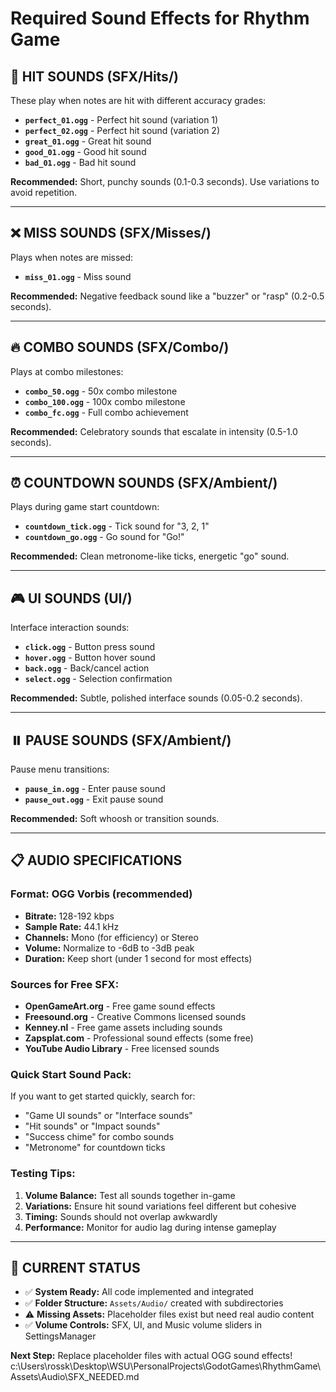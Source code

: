 # Required Sound Effects for Rhythm Game

## 🎵 **HIT SOUNDS** (SFX/Hits/)
These play when notes are hit with different accuracy grades:

- **`perfect_01.ogg`** - Perfect hit sound (variation 1)
- **`perfect_02.ogg`** - Perfect hit sound (variation 2) 
- **`great_01.ogg`** - Great hit sound
- **`good_01.ogg`** - Good hit sound
- **`bad_01.ogg`** - Bad hit sound

**Recommended:** Short, punchy sounds (0.1-0.3 seconds). Use variations to avoid repetition.

---

## ❌ **MISS SOUNDS** (SFX/Misses/)
Plays when notes are missed:

- **`miss_01.ogg`** - Miss sound

**Recommended:** Negative feedback sound like a "buzzer" or "rasp" (0.2-0.5 seconds).

---

## 🔥 **COMBO SOUNDS** (SFX/Combo/)
Plays at combo milestones:

- **`combo_50.ogg`** - 50x combo milestone
- **`combo_100.ogg`** - 100x combo milestone  
- **`combo_fc.ogg`** - Full combo achievement

**Recommended:** Celebratory sounds that escalate in intensity (0.5-1.0 seconds).

---

## ⏰ **COUNTDOWN SOUNDS** (SFX/Ambient/)
Plays during game start countdown:

- **`countdown_tick.ogg`** - Tick sound for "3, 2, 1"
- **`countdown_go.ogg`** - Go sound for "Go!"

**Recommended:** Clean metronome-like ticks, energetic "go" sound.

---

## 🎮 **UI SOUNDS** (UI/)
Interface interaction sounds:

- **`click.ogg`** - Button press sound
- **`hover.ogg`** - Button hover sound
- **`back.ogg`** - Back/cancel action
- **`select.ogg`** - Selection confirmation

**Recommended:** Subtle, polished interface sounds (0.05-0.2 seconds).

---

## ⏸️ **PAUSE SOUNDS** (SFX/Ambient/)
Pause menu transitions:

- **`pause_in.ogg`** - Enter pause sound
- **`pause_out.ogg`** - Exit pause sound

**Recommended:** Soft whoosh or transition sounds.

---

## 📋 **AUDIO SPECIFICATIONS**

### **Format:** OGG Vorbis (recommended)
- **Bitrate:** 128-192 kbps
- **Sample Rate:** 44.1 kHz
- **Channels:** Mono (for efficiency) or Stereo
- **Volume:** Normalize to -6dB to -3dB peak
- **Duration:** Keep short (under 1 second for most effects)

### **Sources for Free SFX:**
- **OpenGameArt.org** - Free game sound effects
- **Freesound.org** - Creative Commons licensed sounds
- **Kenney.nl** - Free game assets including sounds
- **Zapsplat.com** - Professional sound effects (some free)
- **YouTube Audio Library** - Free licensed sounds

### **Quick Start Sound Pack:**
If you want to get started quickly, search for:
- "Game UI sounds" or "Interface sounds"
- "Hit sounds" or "Impact sounds" 
- "Success chime" for combo sounds
- "Metronome" for countdown ticks

### **Testing Tips:**
1. **Volume Balance:** Test all sounds together in-game
2. **Variations:** Ensure hit sound variations feel different but cohesive
3. **Timing:** Sounds should not overlap awkwardly
4. **Performance:** Monitor for audio lag during intense gameplay

---

## 🎯 **CURRENT STATUS**
- ✅ **System Ready:** All code implemented and integrated
- ✅ **Folder Structure:** `Assets/Audio/` created with subdirectories
- ⚠️ **Missing Assets:** Placeholder files exist but need real audio content
- ✅ **Volume Controls:** SFX, UI, and Music volume sliders in SettingsManager

**Next Step:** Replace placeholder files with actual OGG sound effects!</content>
<parameter name="filePath">c:\Users\rossk\Desktop\WSU\PersonalProjects\GodotGames\RhythmGame\Assets\Audio\SFX_NEEDED.md